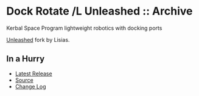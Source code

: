 # Dock Rotate /L Unleashed :: Archive

Kerbal Space Program lightweight robotics with docking ports

[Unleashed](https://ksp.lisias.net/add-ons-unleashed/) fork by Lisias.


## In a Hurry

* [Latest Release](https://github.com/net-lisias-kspu/DockRotate/releases)
* [Source](https://github.com/net-lisias-kspu/DockRotate)
* [Change Log](./CHANGE_LOG.md)
